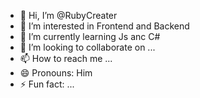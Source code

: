 - 👋 Hi, I’m @RubyCreater
- 👀 I’m interested in Frontend and Backend
- 🌱 I’m currently learning Js anc C#
- 💞️ I’m looking to collaborate on ...
- 📫 How to reach me ...
- 😄 Pronouns: Him
- ⚡ Fun fact: ...

<!---
RubyCreater/RubyCreater is a ✨ special ✨ repository because its `README.md` (this file) appears on your GitHub profile.
You can click the Preview link to take a look at your changes.
--->
